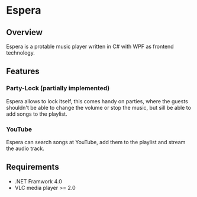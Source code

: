 # Espera

## Overview

Espera is a protable music player written in C# with WPF as frontend technology.

## Features

### Party-Lock (partially implemented)

Espera allows to lock itself, this comes handy on parties, where the guests shouldn't be able to change the volume or stop the music, but sill be able to add songs to the playlist.

### YouTube

Espera can search songs at YouTube, add them to the playlist and stream the audio track.

## Requirements

 - .NET Framwork 4.0
 - VLC media player >= 2.0